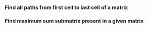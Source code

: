 ### Find all paths from first cell to last cell of a matrix

### Find maximum sum submatrix present in a given matrix
